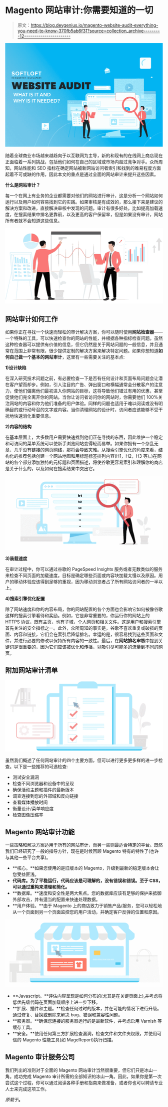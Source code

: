 # Magento 网站审计:你需要知道的一切

> 原文：<https://blog.devgenius.io/magento-website-audit-everything-you-need-to-know-370fb5ab6f31?source=collection_archive---------12----------------------->

![](img/446cb9666f866620652559c5f189d415.png)

随着全球商业市场越来越趋向于以互联网为主导，新的和现有的在线网上商店现在正面临着一系列挑战，包括他们如何在自己的区域或市场内超过竞争对手。众所周知，网站性能和 SEO 指标在确定网站被新网站访问者索引和找到的难易程度方面起着不可或缺的作用，因此本文的重点是通过全面的网站审计来提升这些因素。

**什么是网站审计？**

每一个在网上有业务的企业都需要对他们的网站进行审计，这是分析一个网站如何运行以及用户如何容易找到它的实践。如果审核是有成效的，那么接下来是建议的解决方案和改进，直接解决审核中发现的问题。审计有很多好处，比如提高加载速度，在搜索结果中排名更靠前，以及更高的客户保留率，但是如果没有审计，网站所有者就不会知道这些信息。

![](img/0a732265b07bec1fd292ce5b6745a14f.png)

## 网站审计如何工作

如果你正在寻找一个快速而轻松的审计解决方案，你可以随时使用**网站检查器**——一个特殊的工具，可以快速检查你的网站的性能，并根据各种指标检查问题。虽然这种检查器可以提供有价值的信息，但它仍然是关于网站问题的一般信息，并且通常在范围上非常有限，很少提供定制的解决方案来解决特定问题。如果你想知道**如何自己做一个基本的网站审计**，这里有一些需要关注的基本点:

**1)设计缺陷**

在深入研究技术问题之前，有必要检查一下是否有任何设计和页面布局问题会让潜在客户望而却步。例如，引人注目的广告、弹出窗口和横幅通常会分散客户的注意力，使他们偏离他们最初进入你网站的目标，这将导致他们错过有用的优惠，甚至促使他们完全离开你的网站。当你让访问者访问你的网站时，你需要他们 100%关注网站的内容和你为他们准备的用户体验。同样的问题也适用于难以阅读或没有明确目的或行动号召的文字或内容。当你清理网站的设计时，访问者应该能够不受干扰地快速消化重要信息。

**2)内容的结构**

在基本层面上，大多数用户需要快速找到他们正在寻找的东西，因此维护一个稳定和可访问的菜单系统可以使新手浏览网站变得轻而易举。如果你拥有一个杂乱无章、几乎没有链接的网页网络，那将会导致灾难。从搜索引擎优化的角度来看，结构化的推荐包括创建一个网站地图和用标题标签排列内容(H1，H2，H3 等)。)在网站的各个部分添加独特的元标题和页面描述，将使谷歌更容易索引和理解你的商店是关于什么的，以及如何在搜索结果中突出它。

![](img/116b1543ea2663dda2ef497c969f4dde.png)

**3)装载速度**

在审计过程中，你可以通过谷歌的 PageSpeed Insights 服务或者无数类似的服务来检查不同页面的加载速度。目标是确定哪些页面或内容块加载太慢以及原因。用户的移动体验应该得到足够的重视，因为移动浏览者占了所有网站访问者的一半以上。

**4)搜索引擎优化配置**

除了网站速度和你的内容布局，你的网站配置的各个方面也会影响它如何被像谷歌这样的搜索引擎看待和奖励。例如，它是非常重要的，你运行你的网站上的 HTTPS 协议，既有主页，也有子域，个人网页和相关文件。这是用户和搜索引擎首先关注的安全指标之一。此外，众所周知的事实是，谷歌不喜欢重复或破损的页面、内容和链接，它们会在索引后降低排名。幸运的是，很容易找到这些页面和文件，并进行必要的修改以保持所有内容的一致性。最后，在**网站排名审核**中提到关键词是很重要的，因为它们应该被优化和传播，以吸引尽可能多的流量到不同的网页。

## 附加网站审计清单

![](img/2f1153d63dcfadb5f3491cbe98714dc3.png)

虽然我们概述了任何网站审计的四个主要方面，但可以进行更多更多样的进一步检查。以下是一些推荐的可选检查:

*   测试安全漏洞
*   检查不同浏览器和设备中的呈现
*   确保活动主题和插件的最新版本
*   调查连接到您的外部域和反向链接
*   查看媒体播放时间
*   衡量设计/菜单响应度
*   检查图像压缩率

## Magento 网站审计功能

一些策略和解决方案适用于所有的网站审计，而另一些则最适合特定的平台。既然我们已经研究了一般的指导方针，现在是时候回顾 Magento 特有的特性了(也许与其他一些平台共享)。

*   **核心。**如果您使用的是旧版本的 Magento，升级到最新的稳定版本会让您受益匪浅。
*   **代码库。为了平稳运行，代码应该是可理解的，没有错误和错误。至于 CSS，可以通过重构来清理和简化。**
*   **数据库。**速度和安全性是两大焦点。您的数据库应该有足够的保护来抵御外部攻击，并有适当的配置来快速处理数据。
*   **用户体验。**由于 Magento 上的商店致力于销售产品/服务，您可以轻松地从一个页面到另一个页面监控您的用户活动，并确定客户反弹的位置和原因。

![](img/2be5f633eb0019a015c73a9ee2c8c51a.png)

*   **Javascript。**评估内容呈现是如何分布的(尤其是在关键页面上),并考虑将低优先级代码在页面加载顺序上进一步下移。
*   **扩展、插件和主题。**检查任何过时的版本，并在可能的情况下进行升级。通过修复、替换或删除来解决 bug、错误和兼容性问题。
*   **服务器。**确保您连接的服务器运行的是最新软件，并考虑启用 Varnish 等缓存工具。
*   **安全。**使用任何第三方扩展检查漏洞，检查文件和文件夹权限，并使用可信的 Magento 性能工具(如 MageReport)执行扫描。

## Magento 审计服务公司

我们列出的准则对于全面的 Magento 网站审计当然很重要，但它们只是冰山一角。成功完成 Magento 审计所需的全部知识的冰山一角。因此，如果你是第一次尝试这个过程，你可以通过阅读各种手册和指南来做准备，或者你也可以聘请专业人士来完成这项工作。

*原载于*[](https://soft-loft.com/magento-website-audit-everything-you-need-to-know/)**。**